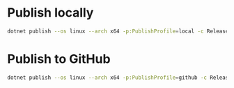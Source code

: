 # Publish locally

```bash
dotnet publish --os linux --arch x64 -p:PublishProfile=local -c Release
```

# Publish to GitHub

```bash
dotnet publish --os linux --arch x64 -p:PublishProfile=github -c Release
```